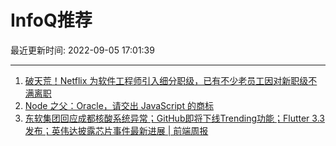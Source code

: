 # InfoQ推荐

最近更新时间: 2022-09-05 17:01:39

--- 
1. [破天荒！Netflix 为软件工程师引入细分职级，已有不少老员工因对新职级不满离职](https://www.infoq.cn/article/MXfmbyJkSmDkIHNRJb5Q) 
2. [Node 之父：Oracle，请交出 JavaScript 的商标](https://www.infoq.cn/article/o6Azoc6yAATTsNPioss9) 
3. [东软集团回应成都核酸系统异常；GitHub即将下线Trending功能；Flutter 3.3发布；英伟达披露芯片事件最新进展 | 前端周报](https://www.infoq.cn/article/eKSTXQ1FGxLpCN27BjNW) 
